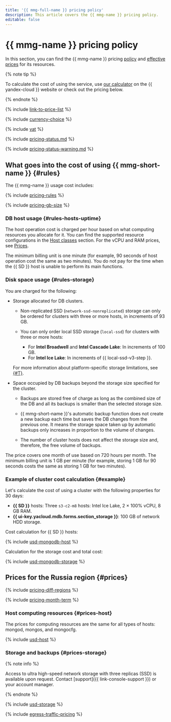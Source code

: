 ```yaml
---
title: '{{ mmg-full-name }} pricing policy'
description: This article covers the {{ mmg-name }} pricing policy.
editable: false
---
```


# {{ mmg-name }} pricing policy



In this section, you can find the {{ mmg-name }} pricing [policy](#rules) and [effective prices](#prices) for its resources.

{% note tip %}




To calculate the cost of using the service, use [our calculator](https://yandex.cloud/en/prices?state=a147d66e1d1e#calculator) on the {{ yandex-cloud }} website or check out the pricing below.


{% endnote %}

{% include [link-to-price-list](../_includes/pricing/link-to-price-list.md) %}

{% include [currency-choice](../_includes/pricing/currency-choice.md) %}

{% include [vat](../_includes/vat.md) %}

{% include [pricing-status.md](../_includes/mdb/pricing-status.md) %}

{% include [pricing-status-warning.md](../_includes/mdb/pricing-status-warning.md) %}

## What goes into the cost of using {{ mmg-short-name }} {#rules}

The {{ mmg-name }} usage cost includes:

{% include [pricing-rules](../_includes/mdb/pricing-rules.md) %}

{% include [pricing-gb-size](../_includes/pricing-gb-size.md) %}

### DB host usage {#rules-hosts-uptime}

The host operation cost is charged per hour based on what computing resources you allocate for it. You can find the supported resource configurations in the [Host classes](concepts/instance-types.md) section. For the vCPU and RAM prices, see [Prices](#prices).

The minimum billing unit is one minute (for example, 90 seconds of host operation cost the same as two minutes). You do not pay for the time when the {{ SD }} host is unable to perform its main functions.

### Disk space usage {#rules-storage}

You are charged for the following:

* Storage allocated for DB clusters.

    * Non-replicated SSD (`network-ssd-nonreplicated`) storage can only be ordered for clusters with three or more hosts, in increments of 93 GB.

    * You can only order local SSD storage (`local-ssd`) for clusters with three or more hosts:
        * For **Intel Broadwell** and **Intel Cascade Lake**: In increments of 100 GB.
        * For **Intel Ice Lake**: In increments of {{ local-ssd-v3-step }}.

    For more information about platform-specific storage limitations, see [{#T}](./concepts/storage.md).

* Space occupied by DB backups beyond the storage size specified for the cluster.

    * Backups are stored free of charge as long as the combined size of the DB and all its backups is smaller than the selected storage size.

    * {{ mmg-short-name }}'s automatic backup function does not create a new backup each time but saves the DB changes from the previous one. It means the storage space taken up by automatic backups only increases in proportion to the volume of changes.

    * The number of cluster hosts does not affect the storage size and, therefore, the free volume of backups.

The price covers one month of use based on 720 hours per month. The minimum billing unit is 1 GB per minute (for example, storing 1 GB for 90 seconds costs the same as storing 1 GB for two minutes).

### Example of cluster cost calculation {#example}

Let's calculate the cost of using a cluster with the following properties for 30 days:

* **{{ SD }}** hosts: Three `s3-c2-m8` hosts: Intel Ice Lake, 2 × 100% vCPU, 8 GB RAM.
* **{{ ui-key.yacloud.mdb.forms.section_storage }}**: 100 GB of network HDD storage.

Cost calculation for {{ SD }} hosts:



{% include [usd-mongodb-host](../_pricing_examples/storedoc/usd-host.md) %}


Calculation for the storage cost and total cost:



{% include [usd-mongodb-storage](../_pricing_examples/storedoc/usd-storage.md) %}



## Prices for the Russia region {#prices}

{% include [pricing-diff-regions](../_includes/pricing-diff-regions.md) %}

{% include [pricing-month-term](../_includes/mdb/pricing-month-term.md) %}

### Host computing resources {#prices-host}

The prices for computing resources are the same for all types of hosts: mongod, mongos, and mongocfg.



{% include [usd-host](../_pricing/storedoc/usd-host.md) %}



### Storage and backups {#prices-storage}


{% note info %}

Access to ultra high-speed network storage with three replicas (SSD) is available upon request. Contact [support]({{ link-console-support }}) or your account manager.

{% endnote %}




{% include [usd-storage](../_pricing/storedoc/usd-storage.md) %}


{% include [egress-traffic-pricing](../_includes/egress-traffic-pricing.md) %}

